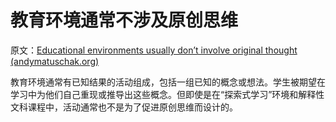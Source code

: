 # 教育环境通常不涉及原创思维

原文：[Educational environments usually don’t involve original thought (andymatuschak.org)](https://notes.andymatuschak.org/z2tXxAezdMpted5bRbhtj843QruiRtTvWVPPQ)

教育环境通常有已知结果的活动组成，包括一组已知的概念或想法。学生被期望在学习中为他们自己重现或推导出这些概念。但即使是在“探索式学习”环境和解释性文科课程中，活动通常也不是为了促进原创思维而设计的。